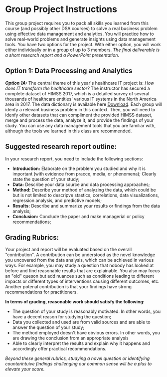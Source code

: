 # **Group Project Instructions** 

This group project requires you to pack all skills you learned from this course (and possibly other DSA courses) to solve a real business problem using effective data management and analytics. You will practice how to solve real-world problems and generate insights using data management tools. You have two options for the project.  With either option, you will work either individually or in a group of up to 3 members. *The final deliverable is a short research report and a PowerPoint presentation.*

## **Option 1: Data Processing and Analytics**

***Option 1A:*** The central theme of this year's healthcare IT project is: *How does IT transform the healthcare sector?* The instructor has secured a complete dataset of HIMSS 2017, which is a detailed survey of several thousands of healthcare entities' various IT systems in the North America area in 2017. The data dictionary is available here [Download](https://clemson.instructure.com/courses/253766/files/25176077/download?download_frd=1). Each group will idenfy a relevant business problem in this context. Then, you will need to idenfy other datasets that can compliment the provided HIMSS dataset, merge and process the data, analyze it, and provide the findings of your study. You can use any data management tools that you are familiar with, although the tools we learned in this class are recommended. 

## **Suggested research report outline:**

In your research report, you need to include the following sections: 

- **Introduction:** Elaborate on the problem you studied and why it is important (with evidence from pracce, media, or phenomena); Clearly state the question of your study;
- **Data:** Describe your data source and data processing approaches; 
- **Method:** Describe your method of analyzing the data, which could be but is not limited to descripve stastics, correlations, data visualizations, regression analysis, and predictive models; 
- **Results:** Describe and summarize your results or findings from the data analysis; 
- **Conclusion:** Conclude the paper and make managerial or policy recommendations; 

## **Grading Rubrics:** 

Your project and report will be evaluated based on the overall "contribution". A contribution can be understood as the novel knowledge you uncovered from the data analysis, which can be achieved in various ways. For example, you may study a question that nobody has looked at before and find reasonable results that are explainable. You also may focus an "old" queson but add nuances such as conditions leading to different impacts or different types of interventions causing different outcomes, etc. Another  potenal contribution is that your findings have strong recommendations for practitioners.

**In terms of grading, reasonable work should satisfy the following:**

- The question of your study is reasonably motivated. In other words, you have a decent reason for studying the question; 
- Data you collected and used are from valid sources and are able to answer the question of your study; 
- The method employed doesn't have obvious errors. In other words, you are drawing the conclusion from an appropriate analysis 
- Able to clearly interpret the results and explain why it happens and accordingly offer practical recommendations.

*Beyond these general rubrics, studying a novel question or identifying counterintuive findings challenging our common sense will be a plus to elevate your score.*
